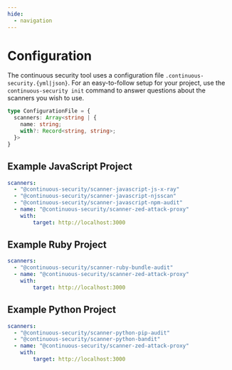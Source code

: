 ```yaml
---
hide:
  - navigation
---
```


# Configuration

The continuous security tool uses a configuration file `.continuous-security.{yml|json}`. For an 
easy-to-follow setup for your project, use the `continuous-security init` command to answer 
questions about the scanners you wish to use.

```typescript title="configuration.d.ts"
type ConfigurationFile = {
  scanners: Array<string | {
    name: string;
    with?: Record<string, string>;
  }>
}
```

## Example JavaScript Project

```yaml title=".continuous-security.yml file for a JavaScript project"
scanners:
  - "@continuous-security/scanner-javascript-js-x-ray"
  - "@continuous-security/scanner-javascript-njsscan"
  - "@continuous-security/scanner-javascript-npm-audit"
  - name: "@continuous-security/scanner-zed-attack-proxy"
    with:
        target: http://localhost:3000
```

## Example Ruby Project

```yaml title=".continuous-security.yml file for a Ruby project"
scanners:
  - "@continuous-security/scanner-ruby-bundle-audit"
  - name: "@continuous-security/scanner-zed-attack-proxy"
    with:
        target: http://localhost:3000
```

## Example Python Project

```yaml title=".continuous-security.yml file for a Python project"
scanners:
  - "@continuous-security/scanner-python-pip-audit"
  - "@continuous-security/scanner-python-bandit"
  - name: "@continuous-security/scanner-zed-attack-proxy"
    with:
        target: http://localhost:3000
```
